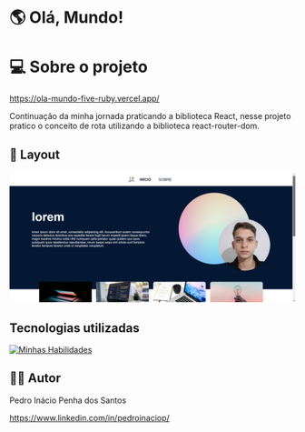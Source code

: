 # 🌎 Olá, Mundo!

# 💻 Sobre o projeto

https://ola-mundo-five-ruby.vercel.app/

Continuação da minha jornada praticando a biblioteca React, nesse projeto pratico o conceito de rota utilizando a biblioteca react-router-dom.

## 🎨 Layout 
![Web 1](https://github.com/pedroinaciop/ola-mundo/blob/master/src/assets/web-1.png)

## Tecnologias utilizadas
[![Minhas Habilidades](https://skillicons.dev/icons?i=react)](https://skillicons.dev)

## 👨‍💻 Autor

Pedro Inácio Penha dos Santos

https://www.linkedin.com/in/pedroinaciop/
